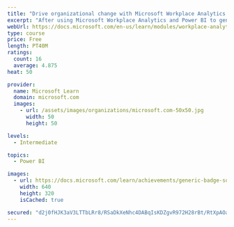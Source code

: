 ```yaml
---
title: "Drive organizational change with Microsoft Workplace Analytics and MyAnalytics"
excerpt: "After using Microsoft Workplace Analytics and Power BI to generate insights about your employees’ work behaviors, you’ll learn about the Microsoft 365 features that can be tools to implement and measure the changes you’ve identified. You’ll learn how to initiate common change practices and what tools and tactics are the most useful."
webUrl: https://docs.microsoft.com/en-us/learn/modules/workplace-analytics-ways-working-action/
type: course
price: Free
length: PT40M
ratings:
  count: 16
  average: 4.875
heat: 50

provider:
  name: Microsoft Learn
  domain: microsoft.com
  images:
    - url: /assets/images/organizations/microsoft.com-50x50.jpg
      width: 50
      height: 50

levels:
  - Intermediate

topics:
  - Power BI

images:
  - url: https://docs.microsoft.com/learn/achievements/generic-badge-social.png
    width: 640
    height: 320
    isCached: true

secured: "d2j0fHJK3aV3LTTbLRr8/RSaDkXeNhc4DABqIsKDZgvR972H28rBt/RtXpAOaI4Zh790Q6bYqMXSpj9W0S0VPB6GcV8C8LEJYp8g7XG1U9d/10UToKm4wN3WlaRVMwkV7BAmL7h1BMihrfWMpFILKsP3BUFuGLFsG+VbXPEXH3CEwLY6dmEc+YknV4kqvEZjS0Fzqu0+id1koTUcdEw/b46eUaiNSIvP2AC8FOTANp0ZKWyP8fE3No4ky2wRT3EjmNwN4nWk7PsFCGLSnqvykaIkPyjbMPhDv3ghRKwSs1tvz51PXMjzPDkQAcxlriFmPpzqgxlXDwN8paRp+nrXVLH/X2a38BgF1zdRt7G1GW7v05VzwRN4xK24zo1vxuh90KGDZZ8QDDUAcDu/AT9Y4esF81lBZ0ezT3jPwUHTQyU=;WyGF14nuUauBy+UvW9ROdw=="
---
```


